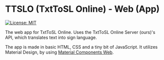 # TTSLO (TxtToSL Online) - Web (App)
[![License: MIT](https://img.shields.io/badge/License-MIT-blue.svg)](https://choosealicense.com/licenses/mit/l)

The web app for TxtToSL Online. Uses the TxtToSL Online Server (ours)'s API, which translates text into sign language.

The app is made in basic HTML, CSS and a tiny bit of JavaScript. It utilizes Material Design, by using [Material Components Web](https://material.io/develop/web/).
